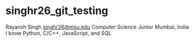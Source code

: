 # singhr26_git_testing

Rayansh Singh
singhr26@msu.edu
Computer Science 
Junior
Mumbai, India
I know Python, C/C++, JavaScript, and SQL
